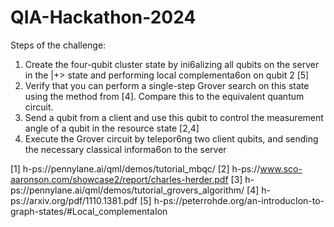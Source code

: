 # QIA-Hackathon-2024

Steps of the challenge: 
1. Create the four-qubit cluster state by ini6alizing all qubits on the server in the |+> state 
and performing local complementa6on on qubit 2 [5] 
2. Verify that you can perform a single-step Grover search on this state using the method 
from [4]. Compare this to the equivalent quantum circuit. 
3. Send a qubit from a client and use this qubit to control the measurement angle of a 
qubit in the resource state [2,4] 
4. Execute the Grover circuit by telepor6ng two client qubits, and sending the necessary 
classical informa6on to the server

[1] h-ps://pennylane.ai/qml/demos/tutorial_mbqc/ 
[2] h-ps://www.sco-aaronson.com/showcase2/report/charles-herder.pdf 
[3] h-ps://pennylane.ai/qml/demos/tutorial_grovers_algorithm/ 
[4] h-ps://arxiv.org/pdf/1110.1381.pdf 
[5] h-ps://peterrohde.org/an-introducIon-to-graph-states/#Local_complementaIon 
 

